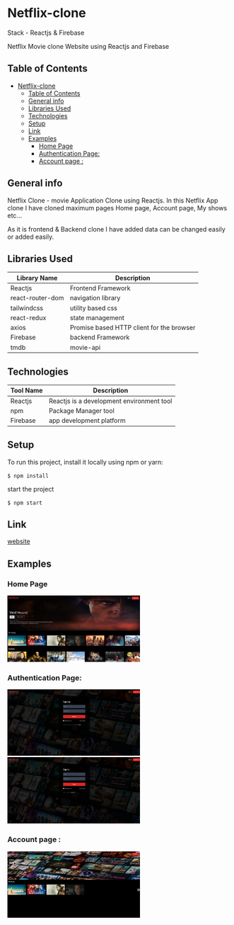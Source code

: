 # Netflix-clone

Stack - Reactjs & Firebase

Netflix Movie clone Website using Reactjs and Firebase

## Table of Contents

- [Netflix-clone](#netflix-clone)
  - [Table of Contents](#table-of-contents)
  - [General info](#general-info)
  - [Libraries Used](#libraries-used)
  - [Technologies](#technologies)
  - [Setup](#setup)
  - [Link](#link)
  - [Examples](#examples)
    - [Home Page](#home-page)
    - [Authentication Page:](#authentication-page)
    - [Account page :](#account-page-)

## General info

Netflix Clone - movie Application Clone using Reactjs. In this Netflix App clone I have cloned maximum pages Home page, Account page, My shows etc...

As it is frontend & Backend clone I have added data can be changed easily or added easily.

## Libraries Used

| Library Name     | Description                               |
| ---------------- | ----------------------------------------- |
| Reactjs          | Frontend Framework                        |
| react-router-dom | navigation library                        |
| tailwindcss      | utility based css                         |
| react-redux      | state management                          |
| axios            | Promise based HTTP client for the browser |
| Firebase         | backend Framework                         |
| tmdb             | movie-api                                 |

## Technologies

| Tool Name | Description                               |
| --------- | ----------------------------------------- |
| Reactjs   | Reactjs is a development environment tool |
| npm       | Package Manager tool                      |
| Firebase  | app development platform                  |

## Setup

To run this project, install it locally using npm or yarn:

```
$ npm install
```

start the project

```
$ npm start
```

## Link

[website](netflix-clone-b6d3d.web.app/)

## Examples

### Home Page

<img src='./src/example/home.png' width='300' height='150' />

<br>

### Authentication Page:

<img src='./src/example/signup.png' width='300' height='150'/>
<img src='./src/example/login.png' width='300' height='150' />

<br>

### Account page :

<img src='./src/example/account.png' alt='basket image' width='300' height='150'/>
